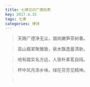 ```yaml
---
title: 七律见识广德白茶
key: 2017.4.15
tags: 七律
categories: 律诗
---
```


<blockquote class="blockquote-center">天赐广德净无尘，烟岚嫩笋茶树春。
</blockquote>
<blockquote class="blockquote-center">高山翡翠聚雅致，泉水飘逸蓄清新。
</blockquote>
<blockquote class="blockquote-center">地有踏实名方远，人皆朴素茗自纯。
</blockquote>
<blockquote class="blockquote-center">杯中风月添乡味，绿在芬芳见精神。
</blockquote>
<blockquote class="blockquote-center"></br>
</blockquote>
